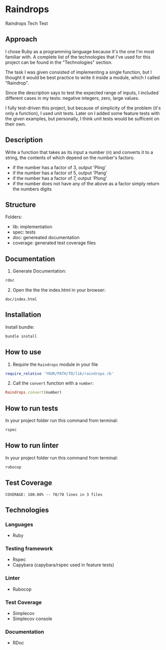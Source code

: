 # Raindrops

Raindrops Tech Test

## Approach
I chose Ruby as a programming language because it's the one I'm most familiar with. A complete list of the technologies that I've used for this project can be found in the "Technologies" section.

The task I was given consisted of implementing a single function, but I thought it would be best practice to write it inside a module, which I called "Raindrop".

Since the description says to test the expected range of inputs, I included different cases in my tests: negative integers, zero, large values.

I fully test-driven this project, but because of simplicity of the problem (it's  only a function), I used unit tests. Later on I added some feature tests with the given examples, but personally, I think unit tests would be sufficent on their own.

## Description
Write a function that takes as its input a number (n) and converts it to a string, the contents of which depend on the number's factors:
- if the number has a factor of 3, output 'Pling'
- if the number has a factor of 5, output 'Plang'
- if the number has a factor of 7, output 'Plong'
- if the number does not have any of the above as a factor simply return the numbers digits

## Structure
Folders:
- lib: implementation
- spec: tests
- doc: genereated documentation
- coverage: generated test coverage files

## Documentation
1. Generate Documentation:
```bash
rdoc
```
2. Open the the the index.html in your browser:
```text
doc/index.html
```
## Installation
Install bundle:
```bash
bundle install
```

## How to use
1. Require the `Raindrops` module in your file
```ruby
require_relative 'YOUR/PATH/TO/lib/raindrops.rb'
```
2. Call the `convert` function with a `number`:
```ruby
Raindrops.convert(number)
```

## How to run tests
In your project folder run this command from terminal:
```bash
rspec
```

## How to run linter
In your project folder run this command from terminal:
```bash
rubocop
```

## Test Coverage
```text
COVERAGE: 100.00% -- 70/70 lines in 3 files
```

## Technologies
### Languages
- Ruby

### Testing framework
- Rspec
- Capybara (capybara/rspec used in feature tests)

### Linter
- Rubocop

### Test Coverage
- Simplecov
- Simplecov console

### Documentation
- RDoc
